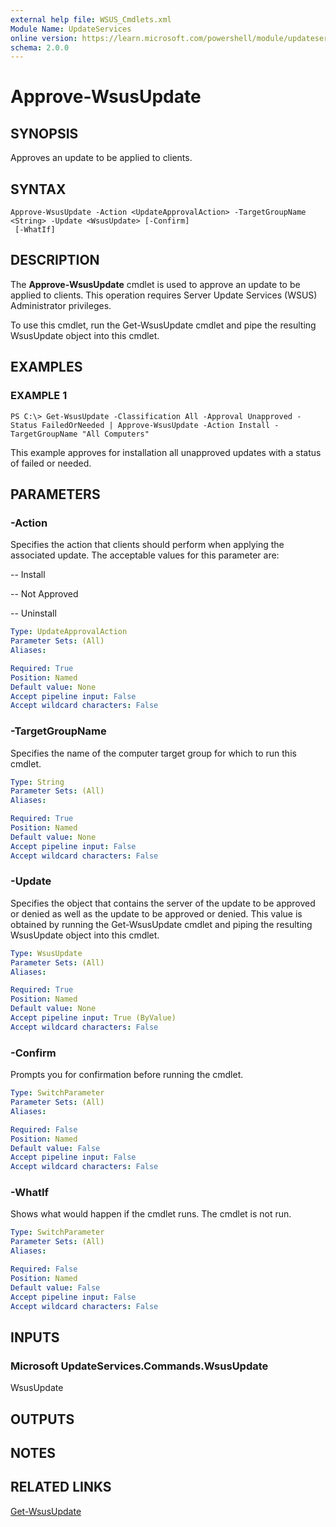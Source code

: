 ```yaml
---
external help file: WSUS_Cmdlets.xml
Module Name: UpdateServices
online version: https://learn.microsoft.com/powershell/module/updateservices/approve-wsusupdate?view=windowsserver2012-ps&wt.mc_id=ps-gethelp
schema: 2.0.0
---
```


# Approve-WsusUpdate

## SYNOPSIS
Approves an update to be applied to clients.

## SYNTAX

```
Approve-WsusUpdate -Action <UpdateApprovalAction> -TargetGroupName <String> -Update <WsusUpdate> [-Confirm]
 [-WhatIf]
```

## DESCRIPTION
The **Approve-WsusUpdate** cmdlet is used to approve an update to be applied to clients.
This operation requires Server Update Services (WSUS) Administrator privileges.

To use this cmdlet, run the Get-WsusUpdate cmdlet and pipe the resulting WsusUpdate object into this cmdlet.

## EXAMPLES

### EXAMPLE 1
```
PS C:\> Get-WsusUpdate -Classification All -Approval Unapproved -Status FailedOrNeeded | Approve-WsusUpdate -Action Install -TargetGroupName "All Computers"
```

This example approves for installation all unapproved updates with a status of failed or needed.

## PARAMETERS

### -Action
Specifies the action that clients should perform when applying the associated update.
The acceptable values for this parameter are:

 -- Install 

 -- Not Approved 

 -- Uninstall

```yaml
Type: UpdateApprovalAction
Parameter Sets: (All)
Aliases: 

Required: True
Position: Named
Default value: None
Accept pipeline input: False
Accept wildcard characters: False
```

### -TargetGroupName
Specifies the name of the computer target group for which to run this cmdlet.

```yaml
Type: String
Parameter Sets: (All)
Aliases: 

Required: True
Position: Named
Default value: None
Accept pipeline input: False
Accept wildcard characters: False
```

### -Update
Specifies the object that contains the server of the update to be approved or denied as well as the update to be approved or denied.
This value is obtained by running the Get-WsusUpdate cmdlet and piping the resulting WsusUpdate object into this cmdlet.

```yaml
Type: WsusUpdate
Parameter Sets: (All)
Aliases: 

Required: True
Position: Named
Default value: None
Accept pipeline input: True (ByValue)
Accept wildcard characters: False
```

### -Confirm
Prompts you for confirmation before running the cmdlet.

```yaml
Type: SwitchParameter
Parameter Sets: (All)
Aliases: 

Required: False
Position: Named
Default value: False
Accept pipeline input: False
Accept wildcard characters: False
```

### -WhatIf
Shows what would happen if the cmdlet runs.
The cmdlet is not run.

```yaml
Type: SwitchParameter
Parameter Sets: (All)
Aliases: 

Required: False
Position: Named
Default value: False
Accept pipeline input: False
Accept wildcard characters: False
```

## INPUTS

### Microsoft UpdateServices.Commands.WsusUpdate
WsusUpdate

## OUTPUTS

## NOTES

## RELATED LINKS

[Get-WsusUpdate](./Get-WsusUpdate.md)

